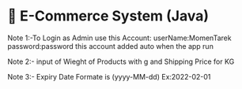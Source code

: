 # 🛒 E-Commerce System (Java)  

Note 1:-To Login as Admin use this Account:
  userName:MomenTarek
  password:password
this account added auto when the app run 

Note 2:- input of Wieght of Products with g and Shipping Price for KG

Note 3:- Expiry Date Formate is (yyyy-MM-dd) Ex:2022-02-01
